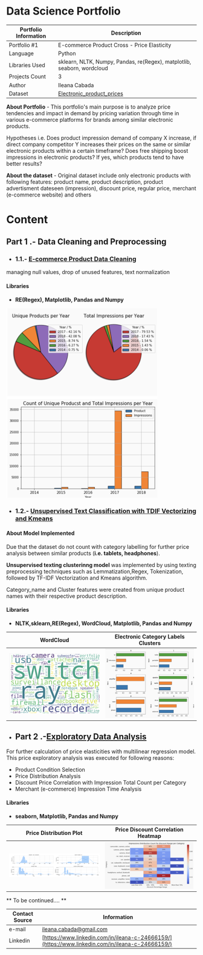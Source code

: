 # Data Science Portfolio

| Portfolio Information | Description |
| --- | --- |
| Portfolio #1 | E-commerce Product Cross - Price Elasticity |
|Language| Python|
|Libraries Used| sklearn, NLTK, Numpy, Pandas, re(Regex), matplotlib, seaborn, wordcloud|
|Projects Count| 3|
| Author | Ileana Cabada |
| Dataset | [Electronic_product_prices](https://www.kaggle.com/datafiniti/electronic-products-prices)|


**About Portfolio** - This portfolio's main purpose is to analyze price tendencies and impact in demand by pricing variation through time in various e-commerce platforms for brands among similar electronic products.

Hypotheses
i.e. Does product impression demand of company X  increase, if direct company competitor Y increases their prices on the same or similar electronic products within a certain timeframe?
Does free shipping boost impressions in electronic products? If yes, which products tend to have better results? 


**About the dataset** - 
Original dataset include only electronic products  with following features:
product name,  product description, product advertisment dateseen (impression), discount price, regular price, merchant (e-commerce website) and others

# Content 
## Part 1 .- Data Cleaning and Preprocessing ##


 - ### 1.1.- [E-commerce Product Data Cleaning](https://github.com/ileanadatamania/Data-Science-Portfolio/blob/master/DataCleaning_price.ipynb) 
 managing null values, drop of unused features, text normalization 

#### Libraries 
- **RE(Regex), Matplotlib, Pandas and Numpy**  
 
 <img src="https://github.com/ileanadatamania/images1/blob/master/impcount.png" width="400" height="500">

- ### 1.2.- [Unsupervised Text Classification with TDIF Vectorizing and Kmeans](https://github.com/ileanadatamania/Data-Science-Portfolio/blob/master/Kmeans_TDIF_NLP_TextClustering.ipynb)
#### About Model Implemented
Due that the dataset do not count with category labelling for further price analysis between similar products (**i.e. tablets, headphones**).

**Unsupervised texting clusterinng model** was implemented by using texting preprocessing techniques such as Lemmatization,Regex, Tokenization, followed by TF-IDF Vectorization and Kmeans algorithm.

Category_name and Cluster features were created from unique product names with their respective product description.  

#### Libraries 

- **NLTK,sklearn,RE(Regex), WordCloud, Matplotlib, Pandas and Numpy**  


WordCloud       |  Electronic Category Labels Clusters
:-------------------------:|:-------------------------:
![](https://github.com/ileanadatamania/images1/blob/master/wordcloud.png)  |  ![](https://github.com/ileanadatamania/images1/blob/master/clustword.png)

  
 
- ## Part 2 .-[Exploratory Data Analysis](https://github.com/ileanadatamania/Data-Science-Portfolio/blob/master/EDA_Price.ipynb)

For further calculation of price elasticities with multilinear regression model. This price exploratory analysis was executed for following reasons:

- Product Condition Selection
- Price Distribution Analysis
- Discount Price Correlation with Impression Total Count per Category
- Merchant (e-commerce) Impression Time Analysis

#### Libraries 

- **seaborn, Matplotlib, Pandas and Numpy**  



Price Distribution Plot     | Price Discount Correlation Heatmap
:-------------------------:|:-------------------------:
![](https://github.com/ileanadatamania/images1/blob/master/distplot.png)  |  ![](https://github.com/ileanadatamania/images1/blob/master/heatmapdisc.png)

 

   ** To be continued.... **
   
| Contact Source | Information |
| --- | --- |
| e-mail| ileana.cabada@gmail.com |
| Linkedin | [https://www.linkedin.com/in/ileana-c-24666159/](https://www.linkedin.com/in/ileana-c-24666159/) |
